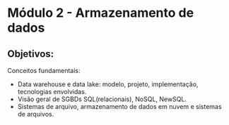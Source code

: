 # Módulo 2 - Armazenamento de dados
## Objetivos:
Conceitos fundamentais: 
- Data warehouse e data lake: modelo, projeto, implementação, tecnologias envolvidas. 
- Visão geral de SGBDs SQL(relacionais), NoSQL, NewSQL. 
- Sistemas de arquivo, armazenamento de dados em nuvem e sistemas de arquivos. 
